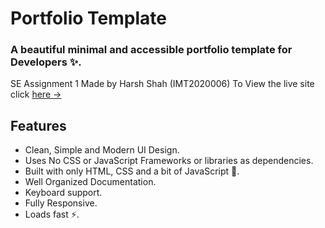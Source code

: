 # Portfolio Template

### A beautiful minimal and accessible portfolio template for Developers ✨.

SE Assignment 1
Made by Harsh Shah (IMT2020006)
To View the live site click [here &rarr;](https://harsh788.github.io/portfolio-template)

## Features

- Clean, Simple and Modern UI Design.
- Uses No CSS or JavaScript Frameworks or libraries as dependencies.
- Built with only HTML, CSS and a bit of JavaScript 🔨.
- Well Organized Documentation.
- Keyboard support.
- Fully Responsive.
- Loads fast ⚡.